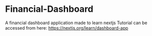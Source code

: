 # Financial-Dashboard
A financial dashboard application made to learn nextjs
Tutorial can be accessed from here: https://nextjs.org/learn/dashboard-app
